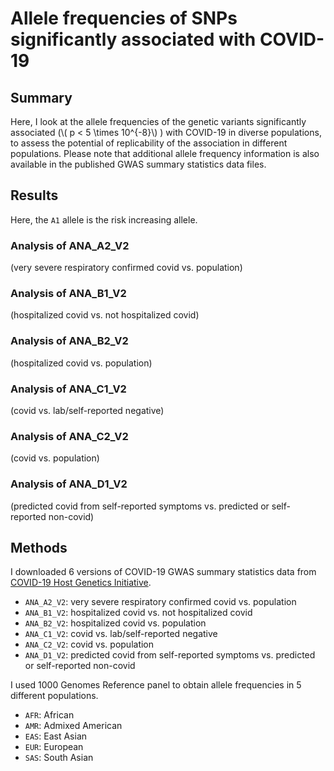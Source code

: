 # Allele frequencies of SNPs significantly associated with COVID-19

## Summary
Here, I look at the allele frequencies of the genetic variants significantly
associated (\\( p < 5 \times 10^{-8}\\) ) with COVID-19 in diverse populations,
to assess the potential of replicability of the association in different
populations. Please note that additional allele frequency information is
also available in the published GWAS summary statistics data files.

## Results

Here, the `A1` allele is the risk increasing allele.

### Analysis of ANA_A2_V2
(very severe respiratory confirmed covid vs. population)

### Analysis of ANA_B1_V2
(hospitalized covid vs. not hospitalized covid)

### Analysis of ANA_B2_V2
(hospitalized covid vs. population)

<div class="table-wrapper" markdown="block">



</div>


### Analysis of ANA_C1_V2
(covid vs. lab/self-reported negative)

### Analysis of ANA_C2_V2
(covid vs. population)

### Analysis of ANA_D1_V2
(predicted covid from self-reported symptoms vs. predicted or self-reported non-covid)

## Methods
I downloaded 6 versions of COVID-19 GWAS summary statistics data from
[COVID-19 Host Genetics Initiative](https://www.covid19hg.org/).

* `ANA_A2_V2`: very severe respiratory confirmed covid vs. population
* `ANA_B1_V2`: hospitalized covid vs. not hospitalized covid
* `ANA_B2_V2`: hospitalized covid vs. population
* `ANA_C1_V2`: covid vs. lab/self-reported negative
* `ANA_C2_V2`: covid vs. population
* `ANA_D1_V2`: predicted covid from self-reported symptoms vs. predicted or self-reported non-covid

I used 1000 Genomes Reference panel to obtain allele frequencies in 5 different
populations.

* `AFR`: African
* `AMR`: Admixed American
* `EAS`: East Asian
* `EUR`: European
* `SAS`: South Asian
